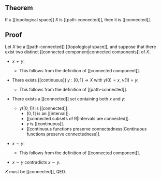## Theorem
If a [[topological space]] $X$ is [[path-connected]], then it is [[connected]].
## Proof
Let $X$ be a [[path-connected]] [[topological space]], and suppose that there exist two distinct [[connected component|connected components]] of $X$.
- $x\nsim y$:
	- This follows from the definition of [[connected component]].
- There exists [[continuous]] $\gamma:[0,1]\to X$ with $\gamma(0) = x$, $\gamma(1) =y$:
	- This follows from the definition of [[path-connected]].
- There exists a [[connected]] set containing both $x$ and $y$:
	- $\gamma([0,1])$ is [[connected]]:
		- $[0,1]$ is an [[interval]].
		- [[connected subsets of R|Intervals are connected]].
		- $\gamma$ is [[continuous]].
		- [[continuous functions preserve connectedness|Continuous functions preserve connectedness]].
		
- $x\sim y$:
	- This follows from the definition of [[connected component]].
- $x\sim y$ contradicts $x\sim y$.

$X$ must be [[connected]], QED.